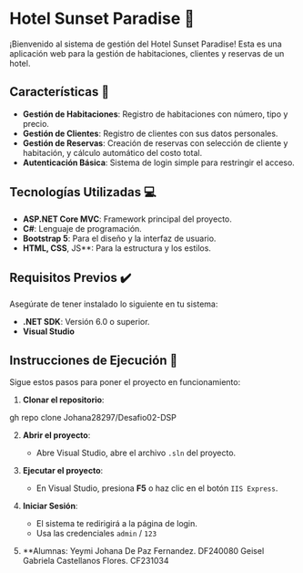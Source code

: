 # Hotel Sunset Paradise 🌅

¡Bienvenido al sistema de gestión del Hotel Sunset Paradise! Esta es una aplicación web para la gestión de habitaciones, clientes y reservas de un hotel.

## Características 🏨

  * **Gestión de Habitaciones**: Registro de habitaciones con número, tipo y precio.
  * **Gestión de Clientes**: Registro de clientes con sus datos personales.
  * **Gestión de Reservas**: Creación de reservas con selección de cliente y habitación, y cálculo automático del costo total.
  * **Autenticación Básica**: Sistema de login simple para restringir el acceso.

## Tecnologías Utilizadas 💻

  * **ASP.NET Core MVC**: Framework principal del proyecto.
  * **C\#**: Lenguaje de programación.
  * **Bootstrap 5**: Para el diseño y la interfaz de usuario.
  * **HTML, CSS**, JS**: Para la estructura y los estilos.

## Requisitos Previos ✔️

Asegúrate de tener instalado lo siguiente en tu sistema:

  * **.NET SDK**: Versión 6.0 o superior.
  * **Visual Studio** 

## Instrucciones de Ejecución 🚀

Sigue estos pasos para poner el proyecto en funcionamiento:

1.  **Clonar el repositorio**:

  gh repo clone Johana28297/Desafio02-DSP
    

2.  **Abrir el proyecto**:

      * Abre Visual Studio, abre el archivo `.sln` del proyecto.

3.  **Ejecutar el proyecto**:

      * En Visual Studio, presiona **F5** o haz clic en el botón `IIS Express`.
      

4.  **Iniciar Sesión**:

      * El sistema te redirigirá a la página de login.
      * Usa las credenciales `admin` / `123` 

 5.  **Alumnas: Yeymi Johana De Paz Fernandez. DF240080
         Geisel Gabriela Castellanos Flores. CF231034
